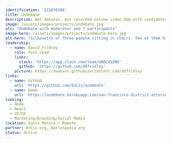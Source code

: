 ```yaml
---
identification: '221070186'
title: Undebate
description: Not debates, but recorded online video Q&A with candidates so voters can quickly can get to know them, for every candidate, for every election, across the US.
image: /assets/images/projects/undebate.jpg
alt: "Undebate with moderator and 7 participants"
image-hero: /assets/images/projects/undebate-hero.jpg
alt-hero: "Silhouette of three people sitting in chairs. Two of them have empty speach bubbles over their heads."
leadership:
  - name: David Fridley
    role: Tech Lead
    links:
      slack: 'https://app.slack.com/team/U6RCX5XRD'
      github: 'https://github.com/ddfridley'
    picture: https://avatars.githubusercontent.com/ddfridley
links:
  - name: GitHub
    url: 'https://github.com/EnCiv/undebate'
  - name: Demo
    url: 'https://undebate.herokuapp.com/san-francisco-district-attorney'
looking:
  - Node
  - React
  - UI/UX
  - Marketing/Branding/Social Media
location: Santa Monica + Remote
partner: EnCiv.org, Ballotpedia.org
status: Active
---
```

